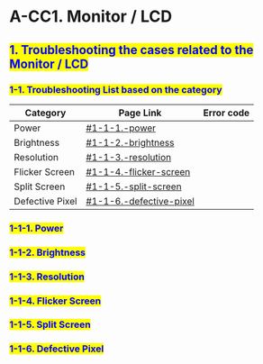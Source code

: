 # A-CC1. Monitor / LCD

## <mark style="color:blue;">1. Troubleshooting the cases related to the Monitor / LCD</mark>

### &#x20;   <mark style="color:blue;">1-1. Troubleshooting List based on the category</mark>

| Category        | Page Link                                                                         | Error code |
| --------------- | --------------------------------------------------------------------------------- | ---------- |
| Power           | [#1-1-1.-power](a-cc1.-monitor-lcd.md#1-1-1.-power "mention")                     |            |
| Brightness      | [#1-1-2.-brightness](a-cc1.-monitor-lcd.md#1-1-2.-brightness "mention")           |            |
| Resolution      | [#1-1-3.-resolution](a-cc1.-monitor-lcd.md#1-1-3.-resolution "mention")           |            |
| Flicker Screen  | [#1-1-4.-flicker-screen](a-cc1.-monitor-lcd.md#1-1-4.-flicker-screen "mention")   |            |
| Split Screen    | [#1-1-5.-split-screen](a-cc1.-monitor-lcd.md#1-1-5.-split-screen "mention")       |            |
| Defective Pixel | [#1-1-6.-defective-pixel](a-cc1.-monitor-lcd.md#1-1-6.-defective-pixel "mention") |            |



### &#x20;       <mark style="color:blue;">1-1-1. Power</mark>



### &#x20;       <mark style="color:blue;">1-1-2. Brightness</mark>



### &#x20;       <mark style="color:blue;">1-1-3. Resolution</mark>



### &#x20;       <mark style="color:blue;">1-1-4. Flicker Screen</mark>



### &#x20;       <mark style="color:blue;">1-1-5. Split Screen</mark>



### &#x20;       <mark style="color:blue;">1-1-6. Defective Pixel</mark>
